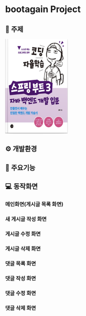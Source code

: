 # bootagain Project
## 📝 주제
<img src="https://github.com/Uhyunjuk/boot-again-project/blob/master/%E1%84%8F%E1%85%A9%E1%84%83%E1%85%B5%E1%86%BC%E1%84%8C%E1%85%A1%E1%84%8B%E1%85%B2%E1%86%AF%E1%84%92%E1%85%A1%E1%86%A8%E1%84%89%E1%85%B3%E1%86%B8_%E1%84%89%E1%85%B3%E1%84%91%E1%85%B3%E1%84%85%E1%85%B5%E1%86%BC%E1%84%87%E1%85%AE%E1%84%90%E1%85%B33.png" width="200" height="300" />

## ⚙️ 개발환경

## :pushpin: 주요기능

## :computer: 동작화면
### 메인화면(게시글 목록 화면)
### 새 게시글 작성 화면
### 게시글 수정 화면
### 게시글 삭제 화면
### 댓글 목록 화면
### 댓글 작성 화면 
### 댓글 수정 화면
### 댓글 삭제 화면 
